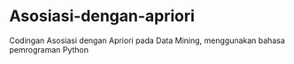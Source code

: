 # Asosiasi-dengan-apriori
Codingan Asosiasi dengan Apriori pada Data Mining, menggunakan bahasa pemrograman Python
